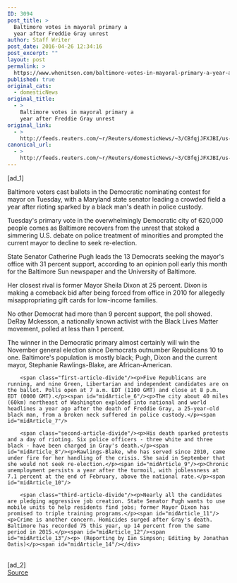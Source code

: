 ```yaml
---
ID: 3094
post_title: >
  Baltimore votes in mayoral primary a
  year after Freddie Gray unrest
author: Staff Writer
post_date: 2016-04-26 12:34:16
post_excerpt: ""
layout: post
permalink: >
  https://www.whenitson.com/baltimore-votes-in-mayoral-primary-a-year-after-freddie-gray-unrest/
published: true
original_cats:
  - domesticNews
original_title:
  - >
    Baltimore votes in mayoral primary a
    year after Freddie Gray unrest
original_link:
  - >
    http://feeds.reuters.com/~r/Reuters/domesticNews/~3/CBfqjJFXJBI/us-baltimore-election-idUSKCN0XN12H
canonical_url:
  - >
    http://feeds.reuters.com/~r/Reuters/domesticNews/~3/CBfqjJFXJBI/us-baltimore-election-idUSKCN0XN12H
---
```

 [ad_1]
<br><div id="articleText">
<span id="midArticle_start"/>

<span class="focusParagraph" readability="5"><p><span class="articleLocatio&lt;/span&gt;n">Baltimore voters cast ballots in the Democratic nominating contest for mayor on Tuesday, with a Maryland state senator leading a crowded field a year after rioting sparked by a black man's death in police custody.</span></p></span><span id="midArticle_0"/><p>Tuesday's primary vote in the overwhelmingly Democratic city of 620,000 people comes as Baltimore recovers from the unrest that stoked a simmering U.S. debate on police treatment of minorities and prompted the current mayor to decline to seek re-election. </p><span id="midArticle_1"/><p>State Senator Catherine Pugh leads the 13 Democrats seeking the mayor's office with 31 percent support, according to an opinion poll early this month for the Baltimore Sun newspaper and the University of Baltimore.</p><span id="midArticle_2"/><p>Her closest rival is former Mayor Sheila Dixon at 25 percent. Dixon is making a comeback bid after being forced from office in 2010 for allegedly misappropriating gift cards for low-income families.</p><span id="midArticle_3"/><p>No other Democrat had more than 9 percent support, the poll showed. DeRay Mckesson, a nationally known activist with the Black Lives Matter movement, polled at less than 1 percent.</p><span id="midArticle_4"/><p>The winner in the Democratic primary almost certainly will win the November general election since Democrats outnumber Republicans 10 to one. Baltimore's population is mostly black; Pugh, Dixon and the current mayor, Stephanie Rawlings-Blake, are African-American.</p><span id="midArticle_5"/>
        
        <span class="first-article-divide"/><p>Five Republicans are running, and nine Green, Libertarian and independent candidates are on the ballot. Polls open at 7 a.m. EDT (1100 GMT) and close at 8 p.m. EDT (0000 GMT).</p><span id="midArticle_6"/><p>The city about 40 miles (60km) northeast of Washington exploded into national and world headlines a year ago after the death of Freddie Gray, a 25-year-old black man, from a broken neck suffered in police custody.</p><span id="midArticle_7"/>
        
        <span class="second-article-divide"/><p>His death sparked protests and a day of rioting. Six police officers - three white and three black - have been charged in Gray's death.</p><span id="midArticle_8"/><p>Rawlings-Blake, who has served since 2010, came under fire for her handling of the crisis. She said in September that she would not seek re-election.</p><span id="midArticle_9"/><p>Chronic unemployment persists a year after the turmoil, with joblessness at 7.1 percent at the end of February, above the national rate.</p><span id="midArticle_10"/>
        
        <span class="third-article-divide"/><p>Nearly all the candidates are pledging aggressive job creation. State Senator Pugh wants to use mobile units to help residents find jobs; former Mayor Dixon has promised to triple training programs.</p><span id="midArticle_11"/><p>Crime is another concern. Homicides surged after Gray's death. Baltimore has recorded 75 this year, up 14 percent from the same period in 2015.</p><span id="midArticle_12"/><span id="midArticle_13"/><p> (Reporting by Ian Simpson; Editing by Jonathan Oatis)</p><span id="midArticle_14"/></div>
<br>[ad_2]
<br><a href="http://feeds.reuters.com/~r/Reuters/domesticNews/~3/CBfqjJFXJBI/us-baltimore-election-idUSKCN0XN12H">Source </a>